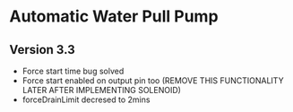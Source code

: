 # Automatic Water Pull Pump
## Version 3.3 

- Force start time bug solved
- Force start enabled on output pin too (REMOVE THIS FUNCTIONALITY LATER AFTER IMPLEMENTING SOLENOID)
- forceDrainLimit decresed to 2mins